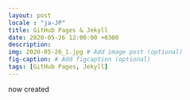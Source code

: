 ```yaml
---
layout: post
locale : "ja-JP"
title: GitHub Pages & Jekyll
date: 2020-05-26 12:00:00 +0300
description:
img: 2020-05-26_1.jpg # Add image post (optional)
fig-caption: # Add figcaption (optional)
tags: [GitHub Pages, Jekyll]
---
```

now created